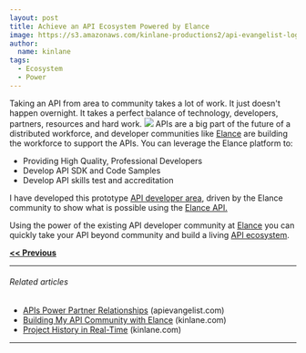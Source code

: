 ```yaml
---
layout: post
title: Achieve an API Ecosystem Powered by Elance
image: https://s3.amazonaws.com/kinlane-productions2/api-evangelist-logos/api-evangelist-butterfly-vertical.png
author:
  name: kinlane
tags:
  - Ecosystem
  - Power
---
```

Taking an API from area to community takes a lot of work. It just doesn't happen overnight. It takes a perfect balance of technology, developers, partners, resources and hard work. ![](http://kinlane-productions2.s3.amazonaws.com/api-evangelist/ecosystem.png) APIs are a big part of the future of a distributed workforce, and developer communities like [Elance](http://www.elance.com "Elance") are building the workforce to support the APIs. You can leverage the Elance platform to:

*   Providing High Quality, Professional Developers
*   Develop API SDK and Code Samples
*   Develop API skills test and accreditation

I have developed this prototype [API developer area](http://elance.apievangelist.com/ "API developer area"), driven by the Elance community to show what is possible using the [Elance API.](http://www.elance.com/p/api "Elance API")

Using the power of the existing API developer community at [Elance](http://www.elance.com "Elance") you can quickly take your API beyond community and build a living [API ecosystem](http://www.apievangelist.com/ecosystem.php "API Ecosystem").

**[<< Previous](http://apievangelist.com/2011/02/28/develop-an-elance-skills-test-for-your-api-area/ "Develop an Elance Skills Test for Your API Area")**

* * *

###### Related articles

*   [APIs Power Partner Relationships](http://apievangelist.com/2011/01/30/apis-power-partner-relationships/) (apievangelist.com)
*   [Building My API Community with Elance](http://www.kinlane.com/2011/01/building-my-api-community-with-elance/) (kinlane.com)
*   [Project History in Real-Time](http://www.kinlane.com/2011/02/project-history-in-real-time/) (kinlane.com)

* * *